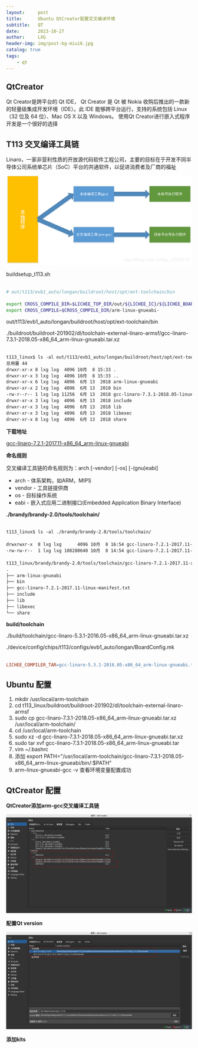```yaml
---
layout:     post
title:      Ubuntu QtCreator配置交叉编译环境
subtitle:   QT
date:       2023-10-27
author:     LXG
header-img: img/post-bg-miui6.jpg
catalog: true
tags:
    - qt
---
```


## QtCreator

Qt Creator是跨平台的 Qt IDE， Qt Creator 是 Qt 被 Nokia 收购后推出的一款新的轻量级集成开发环境（IDE）。此 IDE 能够跨平台运行，支持的系统包括 Linux（32 位及 64 位）、Mac OS X 以及 Windows。
使用Qt Creator进行嵌入式程序开发是一个很好的选择

## T113 交叉编译工具链

Linaro，一家非营利性质的开放源代码软件工程公司，主要的目标在于开发不同半导体公司系统单芯片（SoC）平台的共通软件，以促进消费者及厂商的福祉

![cross_compilation_toolchain](/images/qt/cross_compilation_toolchain.png)

buildsetup_t113.sh

```sh

# out/t113/evb1_auto/longan/buildroot/host/opt/ext-toolchain/bin

export CROSS_COMPILE_DIR=$LICHEE_TOP_DIR/out/${LICHEE_IC}/${LICHEE_BOARD}/${ICHEE_LINUX_DEV}/buildroot/host/opt/ext-toolchain/bin/
export CROSS_COMPILE=$CROSS_COMPILE_DIR/arm-linux-gnueabi-

```

out/t113/evb1_auto/longan/buildroot/host/opt/ext-toolchain/bin

./buildroot/buildroot-201902/dl/toolchain-external-linaro-armsf/gcc-linaro-7.3.1-2018.05-x86_64_arm-linux-gnueabi.tar.xz

```txt

t113_linux$ ls -al out/t113/evb1_auto/longan/buildroot/host/opt/ext-toolchain/
总用量 44
drwxr-xr-x 8 lxg lxg  4096 10月  8 15:33 .
drwxr-xr-x 3 lxg lxg  4096 10月  8 15:33 ..
drwxr-xr-x 6 lxg lxg  4096  6月 13  2018 arm-linux-gnueabi
drwxr-xr-x 2 lxg lxg  4096  6月 13  2018 bin
-rw-r--r-- 1 lxg lxg 11256  6月 13  2018 gcc-linaro-7.3.1-2018.05-linux-manifest.txt
drwxr-xr-x 3 lxg lxg  4096  6月 13  2018 include
drwxr-xr-x 3 lxg lxg  4096  6月 13  2018 lib
drwxr-xr-x 3 lxg lxg  4096  6月 13  2018 libexec
drwxr-xr-x 8 lxg lxg  4096  6月 13  2018 share

```

**下载地址**

[gcc-linaro-7.2.1-2017.11-x86_64_arm-linux-gnueabi](https://releases.linaro.org/components/toolchain/binaries/7.2-2017.11/arm-linux-gnueabi/)

**命名规则**

交叉编译工具链的命名规则为：arch [-vendor] [-os] [-(gnu)eabi]

* arch - 体系架构，如ARM，MIPS
* vendor - 工具链提供商
* os - 目标操作系统
* eabi - 嵌入式应用二进制接口(Embedded Application Binary Interface)


**./brandy/brandy-2.0/tools/toolchain/**

```txt

t113_linux$ ls -al ./brandy/brandy-2.0/tools/toolchain/

drwxrwxr-x  8 lxg lxg      4096 10月  8 16:54 gcc-linaro-7.2.1-2017.11-x86_64_arm-linux-gnueabi
-rw-rw-r--  1 lxg lxg 108280640 10月  8 14:54 gcc-linaro-7.2.1-2017.11-x86_64_arm-linux-gnueabi.tar.xz

t113_linux/brandy/brandy-2.0/tools/toolchain/gcc-linaro-7.2.1-2017.11-x86_64_arm-linux-gnueabi$ tree -L 1
.
├── arm-linux-gnueabi
├── bin
├── gcc-linaro-7.2.1-2017.11-linux-manifest.txt
├── include
├── lib
├── libexec
└── share

```

**build/toolchain**

./build/toolchain/gcc-linaro-5.3.1-2016.05-x86_64_arm-linux-gnueabi.tar.xz

./device/config/chips/t113/configs/evb1_auto/longan/BoardConfig.mk

```mk

LICHEE_COMPILER_TAR=gcc-linaro-5.3.1-2016.05-x86_64_arm-linux-gnueabi.tar.xz

```

## Ubuntu 配置

1. mkdir /usr/local/arm-toolchain
2. cd t113_linux/buildroot/buildroot-201902/dl/toolchain-external-linaro-armsf
3. sudo cp gcc-linaro-7.3.1-2018.05-x86_64_arm-linux-gnueabi.tar.xz /usr/local/arm-toolchain/
4. cd /usr/local/arm-toolchain
5. sudo xz -d gcc-linaro-7.3.1-2018.05-x86_64_arm-linux-gnueabi.tar.xz
6. sudo tar xvf gcc-linaro-7.3.1-2018.05-x86_64_arm-linux-gnueabi.tar
7. vim ~/.bashrc
8. 添加 export PATH="/usr/local/arm-toolchain/gcc-linaro-7.3.1-2018.05-x86_64_arm-linux-gnueabi/bin/:$PATH"
9. arm-linux-gnueabi-gcc -v 查看环境变量配置成功

## QtCreator 配置

**QtCreator添加arm-gcc交叉编译工具链**

![qt_gcc_config](/images/qt/qt_gcc_config.png)

**配置Qt version**

![qt_version_config](/images/qt/qt_version_config.png)

**添加kits**













